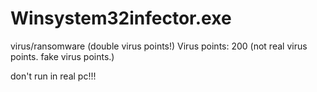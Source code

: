 # Winsystem32infector.exe
virus/ransomware (double virus points!) Virus points: 200 (not real virus points. fake virus points.)


don't run in real pc!!!
